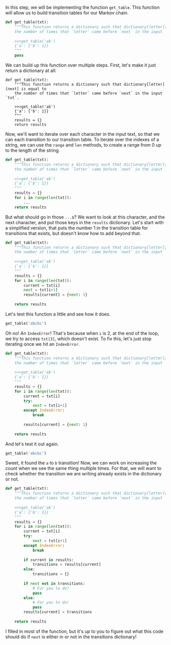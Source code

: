 In this step, we will be implementing the function `get_table`. This function will allow us to build transition tables for our Markov chain.

```python
def get_table(txt):
    """This function returns a dictionary such that dictionary[letter][next] is equal to 
    the number of times that `letter` came before `next` in the input `txt`.
    
    >>>get_table('ab')
    {'a': {'b': 1}}
    """
    pass
```

We can build up this function over multiple steps. First, let's make it just return a dictionary at all:

```python3
def get_table(txt):
    """This function returns a dictionary such that dictionary[letter][next] is equal to 
    the number of times that `letter` came before `next` in the input `txt`.
    
    >>>get_table('ab')
    {'a': {'b': 1}}
    """
    results = {}
    return results
```

Now, we'll want to iterate over each character in the input text, so that we can each transition to our transition table. To iterate over the indexes of a string, we can use the `range` and `len` methods, to create a range from 0 up to the length of the string.

```python
def get_table(txt):
    """This function returns a dictionary such that dictionary[letter][next] is equal to 
    the number of times that `letter` came before `next` in the input `txt`.
    
    >>>get_table('ab')
    {'a': {'b': 1}}
    """
    results = {}
    for i in range(len(txt)):
        ...
    return results
```

But what should go in those `...`s? We want to look at this character, and the next character, and put those keys in the `results` dictionary. Let's start with a simplified version, that puts the number 1 in the transition table for transitions that exists, but doesn't know how to add beyond that.

```python
def get_table(txt):
    """This function returns a dictionary such that dictionary[letter][next] is equal to 
    the number of times that `letter` came before `next` in the input `txt`.
    
    >>>get_table('ab')
    {'a': {'b': 1}}
    """
    results = {}
    for i in range(len(txt)):
        current = txt[i]
        next = txt[i+1]
        results[current] = {next: 1}
        
    return results
```

Let's test this function a little and see how it does.

```python
get_table('abcbc')
```

Oh no! An `IndexError`! That's because when `i` is 2, at the end of the loop, we try to access `txt[3]`, which doesn't exist. To fix this, let's just stop iterating once we hit an `IndexError`.

```python
def get_table(txt):
    """This function returns a dictionary such that dictionary[letter][next] is equal to 
    the number of times that `letter` came before `next` in the input `txt`.
    
    >>>get_table('ab')
    {'a': {'b': 1}}
    """
    results = {}
    for i in range(len(txt)):
        current = txt[i]
        try:
            next = txt[i+1]
        except IndexError:
            break
            
        results[current] = {next: 1}
        
    return results
```

And let's test it out again.

```python
get_table('abcbc')
```

Sweet, it found the `a` to `b` transition! Now, we can work on increasing the count when we see the same thing multiple times. For that, we will want to check whether the transition we are writing already exists in the dictionary or not.

```python
def get_table(txt):
    """This function returns a dictionary such that dictionary[letter][next] is equal to 
    the number of times that `letter` came before `next` in the input `txt`.
    
    >>>get_table('ab')
    {'a': {'b': 1}}
    """
    results = {}
    for i in range(len(txt)):
        current = txt[i]
        try:
            next = txt[i+1]
        except IndexError:
            break
            
        if current in results:
            transitions = results[current]
        else:
            transitions = {}
            
        if next not in transitions:
            # For you to do!
            pass
        else:
            # For you to do!
            pass
        results[current] = transitions
        
    return results
```

I filled in most of the function, but it's up to you to figure out what this code should do if `next` is either in or not in the transitions dictionary!


